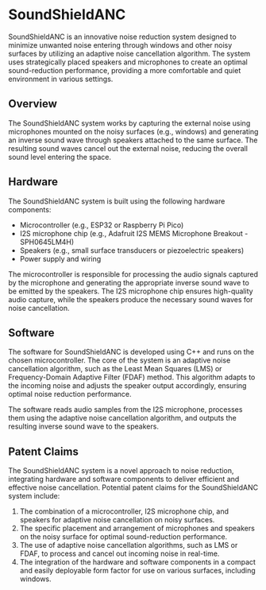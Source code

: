 # SoundShieldANC

SoundShieldANC is an innovative noise reduction system designed to minimize unwanted noise entering through windows and other noisy surfaces by utilizing an adaptive noise cancellation algorithm. The system uses strategically placed speakers and microphones to create an optimal sound-reduction performance, providing a more comfortable and quiet environment in various settings.

## Overview

The SoundShieldANC system works by capturing the external noise using microphones mounted on the noisy surfaces (e.g., windows) and generating an inverse sound wave through speakers attached to the same surface. The resulting sound waves cancel out the external noise, reducing the overall sound level entering the space.

## Hardware

The SoundShieldANC system is built using the following hardware components:

- Microcontroller (e.g., ESP32 or Raspberry Pi Pico)
- I2S microphone chip (e.g., Adafruit I2S MEMS Microphone Breakout - SPH0645LM4H)
- Speakers (e.g., small surface transducers or piezoelectric speakers)
- Power supply and wiring

The microcontroller is responsible for processing the audio signals captured by the microphone and generating the appropriate inverse sound wave to be emitted by the speakers. The I2S microphone chip ensures high-quality audio capture, while the speakers produce the necessary sound waves for noise cancellation.

## Software

The software for SoundShieldANC is developed using C++ and runs on the chosen microcontroller. The core of the system is an adaptive noise cancellation algorithm, such as the Least Mean Squares (LMS) or Frequency-Domain Adaptive Filter (FDAF) method. This algorithm adapts to the incoming noise and adjusts the speaker output accordingly, ensuring optimal noise reduction performance.

The software reads audio samples from the I2S microphone, processes them using the adaptive noise cancellation algorithm, and outputs the resulting inverse sound wave to the speakers.

## Patent Claims

The SoundShieldANC system is a novel approach to noise reduction, integrating hardware and software components to deliver efficient and effective noise cancellation. Potential patent claims for the SoundShieldANC system include:

1. The combination of a microcontroller, I2S microphone chip, and speakers for adaptive noise cancellation on noisy surfaces.
2. The specific placement and arrangement of microphones and speakers on the noisy surface for optimal sound-reduction performance.
3. The use of adaptive noise cancellation algorithms, such as LMS or FDAF, to process and cancel out incoming noise in real-time.
4. The integration of the hardware and software components in a compact and easily deployable form factor for use on various surfaces, including windows.
